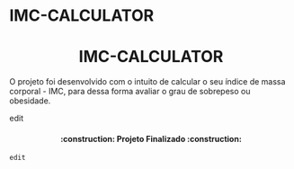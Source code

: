 # IMC-CALCULATOR
<h1 align="center"> IMC-CALCULATOR </h1>

O projeto foi desenvolvido com o intuito de calcular o seu índice de massa corporal - IMC, para dessa forma avaliar o grau de sobrepeso ou obesidade.

edit



<h4 align="center"> 
    :construction:  Projeto Finalizado :construction:
</h4>



~~~javascript
edit
~~~
